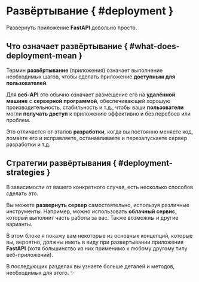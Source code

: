 # Развёртывание { #deployment }

Развернуть приложение **FastAPI** довольно просто.

## Что означает развёртывание { #what-does-deployment-mean }

Термин **развёртывание** (приложения) означает выполнение необходимых шагов, чтобы сделать приложение **доступным для пользователей**.

Для **веб-API** это обычно означает размещение его на **удалённой машине** с **серверной программой**, обеспечивающей хорошую производительность, стабильность и т.д., чтобы ваши **пользователи** могли **получать доступ** к приложению эффективно и без перебоев или проблем.

Это отличается от этапов **разработки**, когда вы постоянно меняете код, ломаете его и исправляете, останавливаете и перезапускаете сервер разработки и т.д.

## Стратегии развёртывания { #deployment-strategies }

В зависимости от вашего конкретного случая, есть несколько способов сделать это.

Вы можете **развернуть сервер** самостоятельно, используя различные инструменты. Например, можно использовать **облачный сервис**, который выполнит часть работы за вас. Также возможны и другие варианты.

В этом блоке я покажу вам некоторые из основных концепций, которые вы, вероятно, должны иметь в виду при развертывании приложения **FastAPI** (хотя большинство из них применимо к любому другому типу веб-приложений).

В последующих разделах вы узнаете больше деталей и методов, необходимых для этого. ✨

